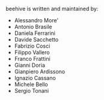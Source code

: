 beehive is written and maintained by:


* Alessandro More'
* Antonio Brasile
* Daniela Ferrarini
* Davide Sacchetto
* Fabrizio Cosci
* Filippo Vallero
* Franco Frattini
* Gianni Doria
* Gianpiero Ardissono
* Ignazio Cassano
* Michele Bello
* Sergio Tonani
